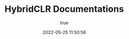 ---
pageComponent:
  name: Catalogue
  data:
    path: en/10.hybridclr
    imgUrl: /img/more.png
    description: HybridCLR - Table of Contents
title: HybridCLR Documentations
date: 2022-05-25 11:50:56
permalink: hybridclr
sidebar: false
article: false
comment: false
editLink: false
author:
  name: walon
  link: https://github.com/focus-creative-games
---